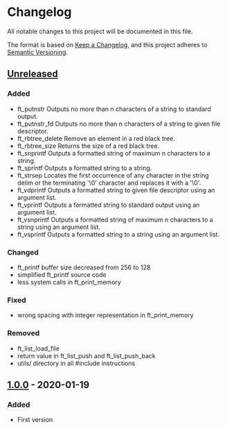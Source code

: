 # Changelog

All notable changes to this project will be documented in this file.

The format is based on [Keep a Changelog](https://keepachangelog.com/en/1.0.0/),
and this project adheres to [Semantic Versioning](https://semver.org/spec/v2.0.0.html).

## [Unreleased]

### Added

- ft_putnstr
Outputs no more than n characters of a string to standard output.
- ft_putnstr_fd
Outputs no more than n characters of a string to given file descriptor.
- ft_rbtree_delete
Remove an element in a red black tree.
- ft_rbtree_size
Returns the size of a red black tree.
- ft_snprintf
Outputs a formatted string of maximum n characters to a string.
- ft_sprintf
Outputs a formatted string to a string.
- ft_strsep
Locates the first occurrence of any character in the string delim or the terminating '\0' character and replaces it with a '\0'.
- ft_vdprintf
Outputs a formatted string to given file descriptor using an argument list.
- ft_vprintf
Outputs a formatted string to standard output using an argument list.
- ft_vsnprintf
Outputs a formatted string of maximum n characters to a string using an argument list.
- ft_vsprintf
Outputs a formatted string to a string using an argument list.

### Changed

- ft_printf buffer size decreased from 256 to 128
- simplified ft_printf source code
- less system calls in ft_print_memory

### Fixed

- wrong spacing with integer representation in ft_print_memory

### Removed

- ft_list_load_file
- return value in ft_list_push and ft_list_push_back
- utils/ directory in all #include instructions

## [1.0.0] - 2020-01-19

### Added

- First version

[Unreleased]: https://github.com/ChuOkupai/libft/compare/v1.0.0...unstable
[1.0.0]: https://github.com/ChuOkupai/libft/releases/tag/v1.0.0

